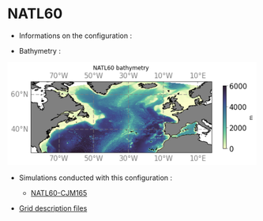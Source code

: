 # NATL60

- Informations on the configuration : 

- Bathymetry :

![map of bathymetry](../regions/notebooks-maps/bathy_NATL60.png)

- Simulations conducted with this configuration :
  - [NATL60-CJM165](natl60-cjm165.md)

- [Grid description files](../items/NATL60-grid-files.md)
